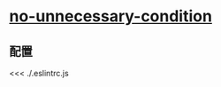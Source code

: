 # [no-unnecessary-condition](https://typescript-eslint.io/rules/no-unnecessary-condition)

## 配置

<<< ./.eslintrc.js
